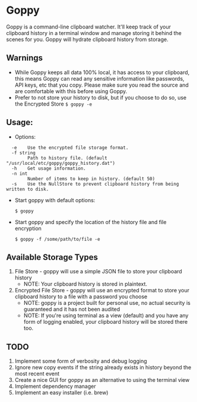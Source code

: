 Goppy
=============

Goppy is a command-line clipboard watcher. It'll keep track of your clipboard history in a terminal window and manage storing it behind the scenes for you. Goppy will hydrate clipboard history from storage.

## Warnings

- While Goppy keeps all data 100% local, it has access to your clipboard, this means Goppy can read any sensitive information like passwords, API keys, etc that you copy. Please make sure you read the source and are comfortable with this before using Goppy.
- Prefer to not store your history to disk, but if you choose to do so, use the Encrypted Store `$ goppy -e`

## Usage:

* Options:

```
  -e	Use the encrypted file storage format.
  -f string
    	Path to history file. (default "/usr/local/etc/goppy/goppy_history.dat")
  -h	Get usage information.
  -n int
    	Number of items to keep in history. (default 50)
  -s	Use the NullStore to prevent clipboard history from being written to disk.
```

* Start goppy with default options: 

    `$ goppy`
    
* Start goppy and specify the location of the history file and file encryption

    `$ goppy -f /some/path/to/file -e` 

## Available Storage Types

1. File Store - goppy will use a simple JSON file to store your clipboard history
    - NOTE: Your clipboard history is stored in plaintext.
2. Encrypted File Store - goppy will use an encrypted format to store your clipboard history to a file with a password you choose
    - NOTE: goppy is a project built for personal use, no actual security is guaranteed and it has not been audited
    - NOTE: If you're using terminal as a view (default) and you have any form of logging enabled, your clipboard history will be stored there too.
    
## TODO

1. Implement some form of verbosity and debug logging
1. Ignore new copy events if the string already exists in history beyond the most recent event
1. Create a nice GUI for goppy as an alternative to using the terminal view
1. Implement dependency manager
1. Implement an easy installer (i.e. brew)

